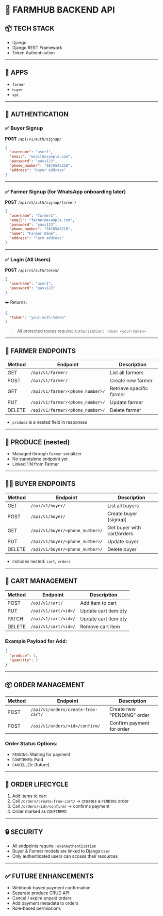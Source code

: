 # 🚜 FARMHUB BACKEND API

## 📦 TECH STACK
- Django
- Django REST Framework
- Token Authentication

---

## 📁 APPS

- `farmer`
- `buyer`
- `api`

---

## 🔐 AUTHENTICATION

### ✅ Buyer Signup
**POST** `/api/v1/auth/signup/`

```json
{
  "username": "user1",
  "email": "email@example.com",
  "password": "pass123",
  "phone_number": "9876543210",
  "address": "Buyer address"
}
```

---

### ✅ Farmer Signup (for WhatsApp onboarding later)
**POST** `/api/v1/auth/signup/farmer/`

```json
{
  "username": "farmer1",
  "email": "farmer@example.com",
  "password": "pass123",
  "phone_number": "9876543210",
  "name": "Farmer Name",
  "address": "Farm address"
}
```

---

### ✅ Login (All Users)
**POST** `/api/v1/auth/token/`

```json
{
  "username": "user1",
  "password": "pass123"
}
```

➡️ Returns:
```json
{
  "token": "your-auth-token"
}
```

> All protected routes require:
`Authorization: Token <your-token>`

---

## 🚜 FARMER ENDPOINTS

| Method | Endpoint                             | Description               |
|--------|--------------------------------------|---------------------------|
| GET    | `/api/v1/farmer/`                    | List all farmers          |
| POST   | `/api/v1/farmer/`                    | Create new farmer         |
| GET    | `/api/v1/farmer/<phone_number>/`     | Retrieve specific farmer  |
| PUT    | `/api/v1/farmer/<phone_number>/`     | Update farmer             |
| DELETE | `/api/v1/farmer/<phone_number>/`     | Delete farmer             |

- `produce` is a nested field in responses

---

## 🍅 PRODUCE (nested)

- Managed through `Farmer` serializer
- No standalone endpoint yet
- Linked 1:N from Farmer

---

## 🧍‍♂️ BUYER ENDPOINTS

| Method | Endpoint                             | Description               |
|--------|--------------------------------------|---------------------------|
| GET    | `/api/v1/buyer/`                     | List all buyers           |
| POST   | `/api/v1/buyer/`                     | Create buyer (signup)     |
| GET    | `/api/v1/buyer/<phone_number>/`      | Get buyer with cart/orders|
| PUT    | `/api/v1/buyer/<phone_number>/`      | Update buyer              |
| DELETE | `/api/v1/buyer/<phone_number>/`      | Delete buyer              |

- Includes nested: `cart`, `orders`

---

## 🛒 CART MANAGEMENT

| Method  | Endpoint                   | Description             |
|---------|----------------------------|-------------------------|
| POST    | `/api/v1/cart/`            | Add item to cart        |
| PUT     | `/api/v1/cart/<id>/`       | Update cart item qty    |
| PATCH   | `/api/v1/cart/<id>/`       | Update cart item qty    |
| DELETE  | `/api/v1/cart/<id>/`       | Remove cart item        |

### Example Payload for Add:
```json
{
  "produce": 1,
  "quantity": 3
}
```

---

## 📦 ORDER MANAGEMENT

| Method | Endpoint                              | Description                       |
|--------|---------------------------------------|-----------------------------------|
| POST   | `/api/v1/orders/create-from-cart/`    | Create new "PENDING" order        |
| POST   | `/api/v1/orders/<id>/confirm/`        | Confirm payment for order         |

### Order Status Options:
- `PENDING`: Waiting for payment
- `CONFIRMED`: Paid
- `CANCELLED`: (future)

---

## 🚦 ORDER LIFECYCLE

1. Add items to cart
2. Call `/orders/create-from-cart/` → creates a `PENDING` order
3. Call `/orders/<id>/confirm/` → confirms payment
4. Order marked as `CONFIRMED`

---

## 🔒 SECURITY

- All endpoints require `TokenAuthentication`
- Buyer & Farmer models are linked to Django `User`
- Only authenticated users can access their resources

---

## ✅ FUTURE ENHANCEMENTS

- Webhook-based payment confirmation
- Separate produce CRUD API
- Cancel / expire unpaid orders
- Add payment metadata to orders
- Role-based permissions

